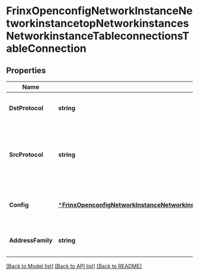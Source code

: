 # FrinxOpenconfigNetworkInstanceNetworkinstancetopNetworkinstancesNetworkinstanceTableconnectionsTableConnection

## Properties
Name | Type | Description | Notes
------------ | ------------- | ------------- | -------------
**DstProtocol** | **string** | Optional[The table to which routing entries should be exported] REF:Optional.empty | [optional] [default to null]
**SrcProtocol** | **string** | Optional[The name of the protocol associated with the table which should be utilised as the source of forwarding or routing information] REF:Optional.empty | [optional] [default to null]
**Config** | [***FrinxOpenconfigNetworkInstanceNetworkinstancetopNetworkinstancesNetworkinstanceTableconnectionsTableconnectionConfig**](frinx.openconfig.network.instance.networkinstancetop.networkinstances.networkinstance.tableconnections.tableconnection.Config.md) | Optional[Configuration parameters relating to the connection between tables] REF:Optional.empty | [optional] [default to null]
**AddressFamily** | **string** | Optional[The address family associated with the connection] REF:Optional.empty | [optional] [default to null]

[[Back to Model list]](../README.md#documentation-for-models) [[Back to API list]](../README.md#documentation-for-api-endpoints) [[Back to README]](../README.md)


